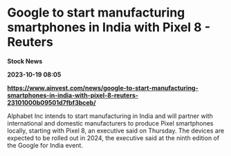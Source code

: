 # Google to start manufacturing smartphones in India with Pixel 8 - Reuters
**Stock News**

**2023-10-19 08:05**

**https://www.ainvest.com/news/google-to-start-manufacturing-smartphones-in-india-with-pixel-8-reuters-23101000b09501d7fbf3bceb/**

Alphabet Inc intends to start manufacturing in India and will partner with international and domestic manufacturers to produce Pixel smartphones locally, starting with Pixel 8, an executive said on Thursday. The devices are expected to be rolled out in 2024, the executive said at the ninth edition of the Google for India event.